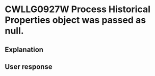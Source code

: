 # CWLLG0927W Process Historical Properties object was passed as null.

## Explanation

## User response
